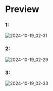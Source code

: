 # Preview

### 1:
![2024-10-19_02-31](https://github.com/user-attachments/assets/f630a95b-bdd6-4667-9db1-ddee72eb0ecc)

### 2:
![2024-10-19_02-29](https://github.com/user-attachments/assets/4177cbd1-c007-43c2-973c-544068220206)

### 3:

![2024-10-19_02-33](https://github.com/user-attachments/assets/cf7f2f88-406e-4e91-9017-38089d5a6cb1)
